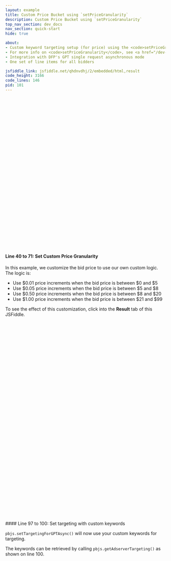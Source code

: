 ```yaml
---
layout: example
title: Custom Price Bucket using `setPriceGranularity`
description: Custom Price Bucket using `setPriceGranularity`
top_nav_section: dev_docs
nav_section: quick-start
hide: true

about:
- Custom keyword targeting setup (for price) using the <code>setPriceGranularity</code> method
- For more info on <code>setPriceGranularity</code>, see <a href="/dev-docs/publisher-api-reference.html#customCPMObject">the API reference</a>
- Integration with DFP's GPT single request asynchronous mode
- One set of line items for all bidders

jsfiddle_link: jsfiddle.net/qhdnvdhj/2/embedded/html,result
code_height: 3166
code_lines: 146
pid: 101
---
```


<br>
<br>
<br>

<br><br><br><br><br><br>
<br><br><br><br><br><br>
<br><br><br><br><br><br>
<br><br><br><br><br><br>


<div markdown="1">

#### Line 40 to 71: Set Custom Price Granularity

In this example, we customize the bid price to use our own custom logic.  The logic is:

- Use $0.01 price increments when the bid price is between $0 and $5
- Use $0.05 price increments when the bid price is between $5 and $8
- Use $0.50 price increments when the bid price is between $8 and $20
- Use $1.00 price increments when the bid price is between $21 and $99

To see the effect of this customization, click into the **Result** tab of this JSFiddle.
</div>

<br /><br /><br /><br /><br /><br />
<br /><br /><br /><br /><br /><br />
<br /><br /><br /><br /><br /><br />
<br /><br /><br /><br /><br /><br />
<br /><br /><br /><br /><br /><br />
<br /><br /><br /><br /><br /><br />

<div markdown="1">
#### Line 97 to 100: Set targeting with custom keywords

`pbjs.setTargetingForGPTAsync()` will now use your custom keywords for targeting.

The keywords can be retrieved by calling `pbjs.getAdserverTargeting()` as shown on line 100.

</div>
